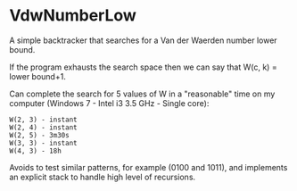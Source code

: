 # VdwNumberLow

A simple backtracker that searches for a Van der Waerden number lower bound.

If the program exhausts the search space then we can say that W(c, k) = lower bound+1.

Can complete the search for 5 values of W in a "reasonable" time on my computer (Windows 7 - Intel i3 3.5 GHz - Single core):

    W(2, 3) - instant
    W(2, 4) - instant
    W(2, 5) - 3m30s
    W(3, 3) - instant
    W(4, 3) - 18h

Avoids to test similar patterns, for example (0100 and 1011), and implements an explicit stack to handle high level of recursions.

